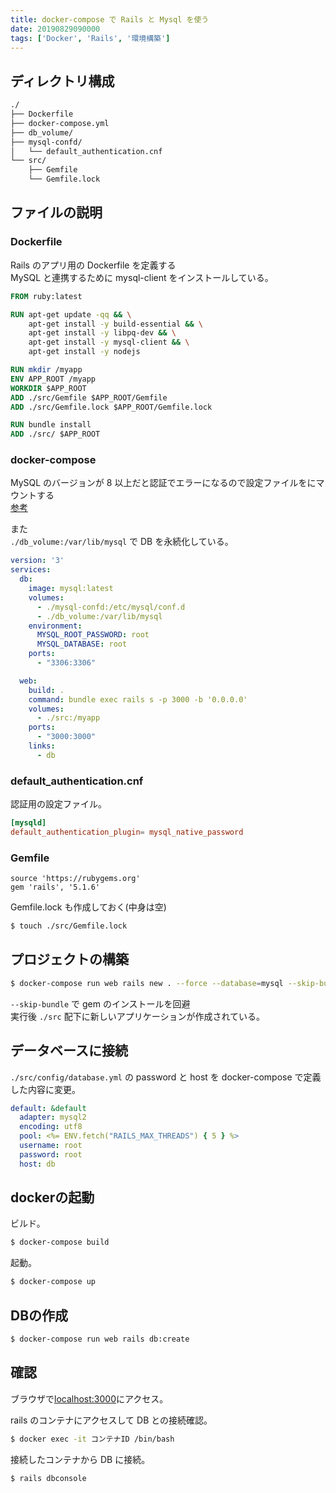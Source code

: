```yaml
---
title: docker-compose で Rails と Mysql を使う
date: 20190829090000
tags: ['Docker', 'Rails', '環境構築']
---
```


## ディレクトリ構成

```bash
./
├── Dockerfile
├── docker-compose.yml
├── db_volume/
├── mysql-confd/
│   └── default_authentication.cnf
└── src/
    ├── Gemfile
    └── Gemfile.lock
```

## ファイルの説明
### Dockerfile
Rails のアプリ用の Dockerfile を定義する  
MySQL と連携するために mysql-client をインストールしている。

```Dockerfile
FROM ruby:latest

RUN apt-get update -qq && \
    apt-get install -y build-essential && \
    apt-get install -y libpq-dev && \
    apt-get install -y mysql-client && \
    apt-get install -y nodejs

RUN mkdir /myapp
ENV APP_ROOT /myapp
WORKDIR $APP_ROOT
ADD ./src/Gemfile $APP_ROOT/Gemfile
ADD ./src/Gemfile.lock $APP_ROOT/Gemfile.lock

RUN bundle install
ADD ./src/ $APP_ROOT
```

### docker-compose
MySQL のバージョンが 8 以上だと認証でエラーになるので設定ファイルをにマウントする  
[参考](https://qiita.com/yensaki/items/9e453b7320ca2d0461c7)  

また  
`./db_volume:/var/lib/mysql` で DB を永続化している。

```yaml
version: '3'
services:
  db:
    image: mysql:latest
    volumes:
      - ./mysql-confd:/etc/mysql/conf.d
      - ./db_volume:/var/lib/mysql
    environment:
      MYSQL_ROOT_PASSWORD: root
      MYSQL_DATABASE: root
    ports:
      - "3306:3306"

  web:
    build: .
    command: bundle exec rails s -p 3000 -b '0.0.0.0'
    volumes:
      - ./src:/myapp
    ports:
      - "3000:3000"
    links:
      - db
```

### default_authentication.cnf
認証用の設定ファイル。

```default_authentication.cnf
[mysqld]
default_authentication_plugin= mysql_native_password
```

### Gemfile

```Gemfile
source 'https://rubygems.org'
gem 'rails', '5.1.6'
```

Gemfile.lock も作成しておく(中身は空)

```bash
$ touch ./src/Gemfile.lock
```

## プロジェクトの構築

```bash
$ docker-compose run web rails new . --force --database=mysql --skip-bundle
```

`--skip-bundle` で gem のインストールを回避  
実行後 `./src` 配下に新しいアプリケーションが作成されている。

## データベースに接続
`./src/config/database.yml` の password と host を docker-compose で定義した内容に変更。

```yaml
default: &default
  adapter: mysql2
  encoding: utf8
  pool: <%= ENV.fetch("RAILS_MAX_THREADS") { 5 } %>
  username: root
  password: root
  host: db
```

## dockerの起動
ビルド。

```bash
$ docker-compose build
```

起動。

```bash
$ docker-compose up
```

## DBの作成

```bash
$ docker-compose run web rails db:create
```

## 確認
ブラウザで[localhost:3000](localhost:3000)にアクセス。

rails のコンテナにアクセスして DB との接続確認。

```bash
$ docker exec -it コンテナID /bin/bash
```

接続したコンテナから DB に接続。

```bash
$ rails dbconsole
```
